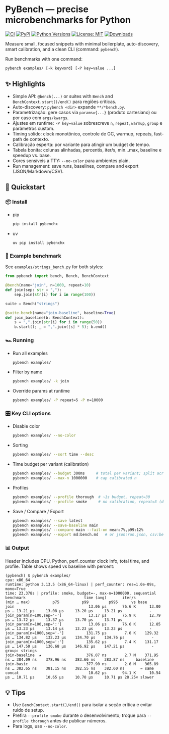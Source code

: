 # PyBench — precise microbenchmarks for Python

[![CI](https://github.com/fullzer4/pybenchx/actions/workflows/ci.yml/badge.svg)](https://github.com/fullzer4/pybenchx/actions/workflows/ci.yml)
[![PyPI](https://img.shields.io/pypi/v/pybenchx?label=PyPI)](https://pypi.org/project/pybenchx/)
[![Python Versions](https://img.shields.io/pypi/pyversions/pybenchx.svg)](https://pypi.org/project/pybenchx/)
[![License: MIT](https://img.shields.io/badge/License-MIT-yellow.svg)](https://opensource.org/licenses/MIT)
[![Downloads](https://static.pepy.tech/badge/pybenchx)](https://pepy.tech/project/pybenchx)

Measure small, focused snippets with minimal boilerplate, auto-discovery, smart calibration, and a clean CLI (command: `pybench`).

Run benchmarks with one command:

```bash
pybench examples/ [-k keyword] [-P key=value ...]
```

## ✨ Highlights

- Simple API: `@bench(...)` or suites with `Bench` and `BenchContext.start()/end()` para regiões críticas.
- Auto-discovery: `pybench <dir>` expande `**/*bench.py`.
- Parametrização: gere casos via `params={...}` (produto cartesiano) ou por caso com `args/kwargs`.
- Ajustes em runtime: `-P key=value` sobrescreve `n`, `repeat`, `warmup`, `group` e parâmetros custom.
- Timing sólido: clock monotônico, controle de GC, warmup, repeats, fast-path de contexto.
- Calibração esperta: por variante para atingir um budget de tempo.
- Tabela bonita: colunas alinhadas, percentis, iter/s, min…max, baseline e speedup vs. base.
- Cores sensíveis a TTY: `--no-color` para ambientes plain.
- Run management: save runs, baselines, compare and export (JSON/Markdown/CSV).

## 🚀 Quickstart

### 📦 Install

- pip
  ```bash
  pip install pybenchx
  ```
- uv
  ```bash
  uv pip install pybenchx
  ```

### 🧪 Example benchmark

See `examples/strings_bench.py` for both styles:

```python
from pybench import bench, Bench, BenchContext

@bench(name="join", n=1000, repeat=10)
def join(sep: str = ","):
    sep.join(str(i) for i in range(100))

suite = Bench("strings")

@suite.bench(name="join-baseline", baseline=True)
def join_baseline(b: BenchContext):
    s = ",".join(str(i) for i in range(50))
    b.start(); _ = ",".join([s] * 5); b.end()
```

### 🏎️ Running

- Run all examples
  ```bash
  pybench examples/
  ```
- Filter by name
  ```bash
  pybench examples/ -k join
  ```
- Override params at runtime
  ```bash
  pybench examples/ -P repeat=5 -P n=10000
  ```

### 🎛️ Key CLI options

- Disable color
  ```bash
  pybench examples/ --no-color
  ```
- Sorting
  ```bash
  pybench examples/ --sort time --desc
  ```
- Time budget per variant (calibration)
  ```bash
  pybench examples/ --budget 300ms     # total per variant; split across repeats
  pybench examples/ --max-n 1000000    # cap calibrated n
  ```
- Profiles
  ```bash
  pybench examples/ --profile thorough  # ~1s budget, repeat=30
  pybench examples/ --profile smoke     # no calibration, repeat=3 (default)
  ```
- Save / Compare / Export
  ```bash
  pybench examples/ --save latest
  pybench examples/ --save-baseline main
  pybench examples/ --compare main --fail-on mean:7%,p99:12%
  pybench examples/ --export md:bench.md   # or json:run.json, csv:bench.csv
  ```

### 📊 Output

Header includes CPU, Python, perf_counter clock info, total time, and profile. Table shows speed vs baseline with percent:

```
(pybench) $ pybench examples/
cpu: x86_64
runtime: python 3.13.5 (x86_64-linux) | perf_counter: res=1.0e-09s, mono=True
time: 23.378s | profile: smoke, budget=-, max-n=1000000, sequential
benchmark                          time (avg)       iter/s              (min … max)          p75          p99         p995      vs base
join                                 13.06 µs       76.6 K      13.00 µs … 13.21 µs     13.08 µs     13.20 µs     13.21 µs            -
join_param[n=100,sep='-']            13.17 µs       75.9 K      12.79 µs … 13.72 µs     13.37 µs     13.70 µs     13.71 µs            -
join_param[n=100,sep=':']            13.06 µs       76.6 K      12.85 µs … 13.23 µs     13.14 µs     13.23 µs     13.23 µs            -
join_param[n=1000,sep='-']          131.75 µs        7.6 K    129.32 µs … 134.82 µs    132.23 µs    134.70 µs    134.76 µs            -
join_param[n=1000,sep=':']          135.62 µs        7.4 K    131.17 µs … 147.50 µs    136.68 µs    146.92 µs    147.21 µs            -
group: strings                                                                                                                  
join-baseline  ★                    376.07 ns        2.7 M    371.95 ns … 384.09 ns    378.96 ns    383.66 ns    383.87 ns     baseline
join-basic                          377.90 ns        2.6 M    365.89 ns … 382.65 ns    381.15 ns    382.55 ns    382.60 ns       ≈ same
concat                               10.62 µs       94.1 K      10.54 µs … 10.71 µs     10.65 µs     10.70 µs     10.71 µs 28.25× slower
```

## 💡 Tips

- Use `BenchContext.start()/end()` para isolar a seção crítica e evitar ruído de setup.
- Prefira `--profile smoke` durante o desenvolvimento; troque para `--profile thorough` antes de publicar números.
- Para logs, use `--no-color`.

